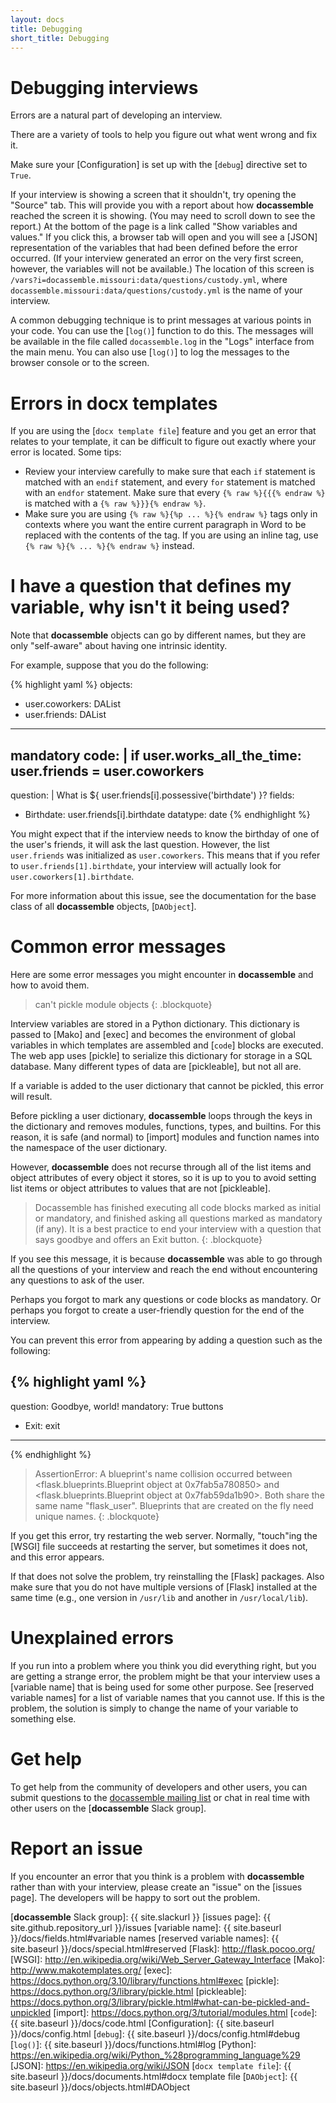 ```yaml
---
layout: docs
title: Debugging
short_title: Debugging
---
```


# Debugging interviews

Errors are a natural part of developing an interview.

There are a variety of tools to help you figure out what went wrong
and fix it.

Make sure your [Configuration] is set up with the [`debug`] directive
set to `True`.

If your interview is showing a screen that it shouldn't, try opening
the "Source" tab.  This will provide you with a report about how
**docassemble** reached the screen it is showing.  (You may need to
scroll down to see the report.)  At the bottom of the page is a link
called "Show variables and values."  If you click this, a browser tab
will open and you will see a [JSON] representation of the variables
that had been defined before the error occurred.  (If your interview
generated an error on the very first screen, however, the variables
will not be available.)  The location of this screen is
`/vars?i=docassemble.missouri:data/questions/custody.yml`, where
`docassemble.missouri:data/questions/custody.yml` is the name of your
interview.

A common debugging technique is to print messages at various points in
your code.  You can use the [`log()`] function to do this.  The
messages will be available in the file called `docassemble.log` in the
"Logs" interface from the main menu.  You can also use [`log()`] to
log the messages to the browser console or to the screen.

# Errors in docx templates

If you are using the [`docx template file`] feature and you get an
error that relates to your template, it can be difficult to figure out
exactly where your error is located.  Some tips:

* Review your interview carefully to make sure that each `if`
  statement is matched with an `endif` statement, and every `for` statement is
  matched with an `endfor` statement.  Make sure that every `{% raw %}{{{% endraw %}` is
  matched with a `{% raw %}}}{% endraw %}`.
* Make sure you are using `{% raw %}{%p ... %}{% endraw %}` tags only in
  contexts where you want the entire current paragraph in Word to be
  replaced with the contents of the tag.  If you are using an inline
  tag, use `{% raw %}{% ... %}{% endraw %}` instead.

# I have a question that defines my variable, why isn't it being used?

Note that **docassemble** objects can go by different names, but they
are only "self-aware" about having one intrinsic identity.

For example, suppose that you do the following: 

{% highlight yaml %}
objects:
  - user.coworkers: DAList
  - user.friends: DAList
---
mandatory
code: |
  if user.works_all_the_time:
    user.friends = user.coworkers
---
question: |
  What is 
  ${ user.friends[i].possessive('birthdate') }?
fields:
  - Birthdate: user.friends[i].birthdate
    datatype: date
{% endhighlight %}

You might expect that if the interview needs to know the birthday of
one of the user's friends, it will ask the last question.  However,
the list `user.friends` was initialized as `user.coworkers`.  This
means that if you refer to `user.friends[1].birthdate`, your interview
will actually look for `user.coworkers[1].birthdate`.

For more information about this issue, see the documentation for the
base class of all **docassemble** objects, [`DAObject`].

# Common error messages

Here are some error messages you might encounter in **docassemble**
and how to avoid them.

> can't pickle module objects
{: .blockquote}

Interview variables are stored in a Python dictionary.  This
dictionary is passed to [Mako] and [exec] and becomes the environment
of global variables in which templates are assembled and [`code`] blocks
are executed.  The web app uses [pickle] to serialize this dictionary
for storage in a SQL database.  Many different types of data are
[pickleable], but not all are.

If a variable is added to the user dictionary that cannot be pickled,
this error will result.

Before pickling a user dictionary, **docassemble** loops through the
keys in the dictionary and removes modules, functions, types, and
builtins.  For this reason, it is safe (and normal) to [import]
modules and function names into the namespace of the user dictionary.

However, **docassemble** does not recurse through all of the list
items and object attributes of every object it stores, so it is up to
you to avoid setting list items or object attributes to values that
are not [pickleable].

> Docassemble has finished executing all code blocks marked as initial
> or mandatory, and finished asking all questions marked as mandatory
> (if any).  It is a best practice to end your interview with a
> question that says goodbye and offers an Exit button.
{: .blockquote}

If you see this message, it is because **docassemble** was able to go
through all the questions of your interview and reach the end without
encountering any questions to ask of the user.

Perhaps you forgot to mark any questions or code blocks as mandatory.
Or perhaps you forgot to create a user-friendly question for the end
of the interview.

You can prevent this error from appearing by adding a question such as
the following:

{% highlight yaml %}
---
question: Goodbye, world!
mandatory: True
buttons
  - Exit: exit
---
{% endhighlight %}

> AssertionError: A blueprint's name collision occurred between
> <flask.blueprints.Blueprint object at 0x7fab5a780850> and
> <flask.blueprints.Blueprint object at 0x7fab59da1b90>.  Both
> share the same name "flask_user".  Blueprints that are created
> on the fly need unique names.
{: .blockquote}

If you get this error, try restarting the web server.  Normally,
"touch"ing the [WSGI] file succeeds at restarting the server, but
sometimes it does not, and this error appears.

If that does not solve the problem, try reinstalling the [Flask]
packages.  Also make sure that you do not have multiple versions of
[Flask] installed at the same time (e.g., one version in `/usr/lib`
and another in `/usr/local/lib`).

# Unexplained errors

If you run into a problem where you think you did everything right,
but you are getting a strange error, the problem might be that your
interview uses a [variable name] that is being used for some other
purpose.  See [reserved variable names] for a list of variable names
that you cannot use.  If this is the problem, the solution is simply
to change the name of your variable to something else.

# Get help

To get help from the community of developers and other users, you can
submit questions to the [docassemble mailing list] or chat in real
time with other users on the [**docassemble** Slack group].

# Report an issue

If you encounter an error that you think is a problem with
**docassemble** rather than with your interview, please create an
"issue" on the [issues page].  The developers will be happy to sort
out the problem.

[docassemble mailing list]: https://mail.python.org/mm3/mailman3/lists/docassemble.python.org/
[**docassemble** Slack group]: {{ site.slackurl }}
[issues page]: {{ site.github.repository_url }}/issues
[variable name]: {{ site.baseurl }}/docs/fields.html#variable names
[reserved variable names]: {{ site.baseurl }}/docs/special.html#reserved
[Flask]: http://flask.pocoo.org/
[WSGI]: http://en.wikipedia.org/wiki/Web_Server_Gateway_Interface
[Mako]: http://www.makotemplates.org/
[exec]: https://docs.python.org/3.10/library/functions.html#exec
[pickle]: https://docs.python.org/3/library/pickle.html
[pickleable]: https://docs.python.org/3/library/pickle.html#what-can-be-pickled-and-unpickled
[import]: https://docs.python.org/3/tutorial/modules.html
[`code`]: {{ site.baseurl }}/docs/code.html
[Configuration]: {{ site.baseurl }}/docs/config.html
[`debug`]: {{ site.baseurl }}/docs/config.html#debug
[`log()`]: {{ site.baseurl }}/docs/functions.html#log
[Python]: https://en.wikipedia.org/wiki/Python_%28programming_language%29
[JSON]: https://en.wikipedia.org/wiki/JSON
[`docx template file`]: {{ site.baseurl }}/docs/documents.html#docx template file
[`DAObject`]: {{ site.baseurl }}/docs/objects.html#DAObject

